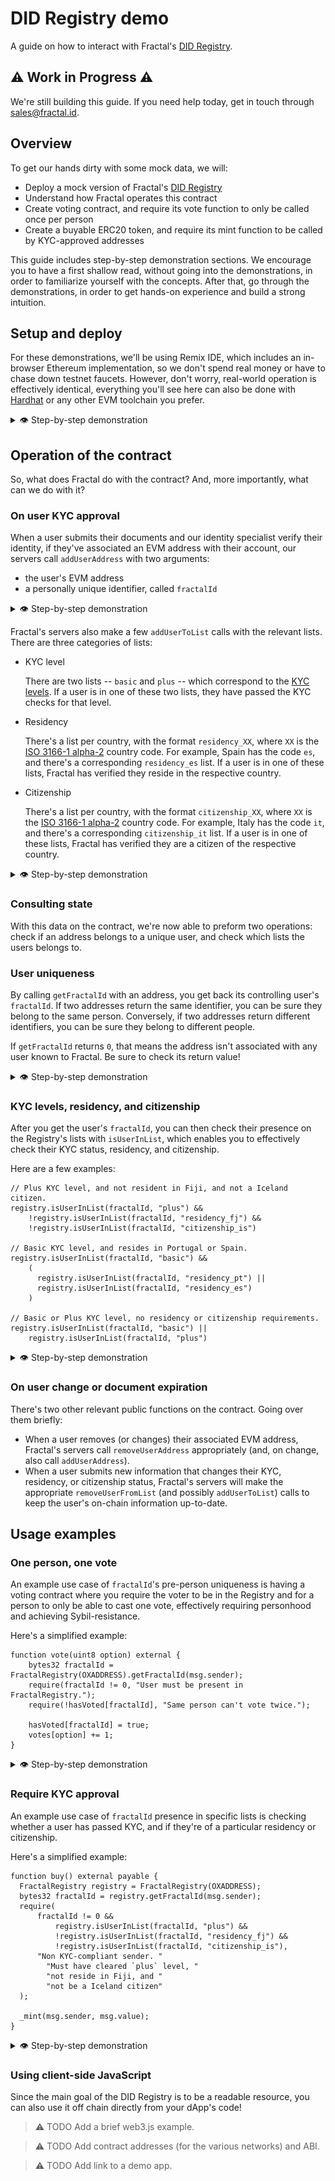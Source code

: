 # DID Registry demo

A guide on how to interact with Fractal's [DID Registry](https://github.com/trustfractal/web3-identity#option-2-did-registry-lookup).

## ⚠️ Work in Progress ⚠️

We're still building this guide. If you need help today, get in touch through <sales@fractal.id>.

## Overview

To get our hands dirty with some mock data, we will:

- Deploy a mock version of Fractal's [DID Registry](https://github.com/trustfractal/web3-identity/blob/main/FractalRegistry.sol)
- Understand how Fractal operates this contract
- Create voting contract, and require its vote function to only be called once per person
- Create a buyable ERC20 token, and require its mint function to be called by KYC-approved addresses

This guide includes step-by-step demonstration sections. We encourage you to have a first shallow read, without going into the demonstrations, in order to familiarize yourself with the concepts. After that, go through the demonstrations, in order to get hands-on experience and build a strong intuition.

## Setup and deploy

For these demonstrations, we'll be using Remix IDE, which includes an in-browser Ethereum implementation, so we don't spend real money or have to chase down testnet faucets. However, don't worry, real-world operation is effectively identical, everything you'll see here can also be done with [Hardhat](https://hardhat.org/) or any other EVM toolchain you prefer.

<details>
  <summary>👁 Step-by-step demonstration</summary>

In order to make this guide accessible to non-blockchain developers, we've included step-by-step screenshots. If you're a blockchain developer and you're familiar with Remix IDE, feel free to skip these.

Let's get started! First off, let's start by deploying our own copy of a FractalRegistry.

- Go to [Remix IDE](https://remix.ethereum.org/) and clone this git repo as a workspace.

  <details>
    <summary>📸 Step-by-step screenshots</summary>

  - On your browser, go to `https://remix.ethereum.org/`. Accept or decline their analytics collection.

    <img src="media/01-01.png" />

  - Click through the welcome wizard.

    <img src="media/01-02.png" />

  - The Remix IDE should now be ready to be used. You should look like this:

    <img src="media/01-03.png" />

  - Click on "Clone Git Repository"

    <img src="media/01-04.png" />

  - Input `https://github.com/trustfractal/did_registry_demo` and click "Ok"

    <img src="media/01-05.png" />

  - Remix will take a few seconds to do the clone. After it's done, you should see new files on the left bar:

    <img src="media/01-06.png" />

  </details>

- Compile and deploy the `contracts/1_FractalRegistry.sol` contract. Use your own address as `root`.

  <details>
    <summary>📸 Step-by-step screenshots</summary>

  - On the file browser on the left, click "contracts", and then "1_FractalRegistry.sol".

    <img src="media/01-07.png" />

  - With that file open, click on the "Solidity compiler" tab

    <img src="media/01-08.png" />

  - Click on the "Compile 01_FractalRegistry.sol" button

    <img src="media/01-09.png" />

  - Everything should go well, and you should see a green checkmark on the tab

    <img src="media/01-10.png" />

  - Next, click on the "Deploy & run transactions" tab

    <img src="media/01-11.png" />

  - We're now going to deploy the contract we've just compiled. In order to do that, this specific contract needs to know who will be able to change its state. That's going to be the account we're currently using. Click on the "Copy account to clipboard" button.

    <img src="media/01-13.png" />

  - Paste it on the box to the right of the "Deploy" button, and press that button.

    <img src="media/01-14.png" />

  - The contract is now deployed. You should be able to see three consequences:

    1. You should see a success message on the console on the bottom.
    2. Your account's balance went down a little bit. This is because it was spent as gas as part of the deployment.
    3. You should now have a contract entry on the bottom left.

      <img src="media/01-15.png" />

  We now have a working FractalRegistry deployment to play around with! 🎉

  </details>

</details>

## Operation of the contract

So, what does Fractal do with the contract? And, more importantly, what can we do with it?

### On user KYC approval

When a user submits their documents and our identity specialist verify their identity, if they've associated an EVM address with their account, our servers call `addUserAddress` with two arguments:

- the user's EVM address
- a personally unique identifier, called `fractalId`

<details>
  <summary>👁 Step-by-step demonstration</summary>

Let's use ourselves as an example. Let's pretend Fractal assigned us the `fractalId` of `0x0123456789ABCDEF0123456789ABCDEF0123456789ABCDEF0123456789ABCDEF`.

- Make a `addUserAddress` call with:

  - `addr`: our own address
  - `fractalId`: `0x0123456789ABCDEF0123456789ABCDEF0123456789ABCDEF0123456789ABCDEF`

  <details>
    <summary>📸 Step-by-step screenshots</summary>

  TODO-screenshots

  </details>

</details>

Fractal's servers also make a few `addUserToList` calls with the relevant lists. There are three categories of lists:

- KYC level

  There are two lists -- `basic` and `plus` -- which correspond to the [KYC levels](https://docs.developer.fractal.id/kyc-levels). If a user is in one of these two lists, they have passed the KYC checks for that level.

- Residency

  There's a list per country, with the format `residency_XX`, where `XX` is the [ISO 3166-1 alpha-2](https://en.wikipedia.org/wiki/ISO_3166-1_alpha-2) country code. For example, Spain has the code `es`, and there's a corresponding `residency_es` list. If a user is in one of these lists, Fractal has verified they reside in the respective country.

- Citizenship

  There's a list per country, with the format `citizenship_XX`, where `XX` is the [ISO 3166-1 alpha-2](https://en.wikipedia.org/wiki/ISO_3166-1_alpha-2) country code. For example, Italy has the code `it`, and there's a corresponding `citizenship_it` list. If a user is in one of these lists, Fractal has verified they are a citizen of the respective country.

<details>
  <summary>👁 Step-by-step demonstration</summary>

Let's pretend we're a Swedish citizen (`se`) living in the Åland Islands (`ax`) that has passed the Plus KYC level (`plus`).

- Make a `addUserToList` call with:

  - `userId`: `0x0123456789ABCDEF0123456789ABCDEF0123456789ABCDEF0123456789ABCDEF`
  - `listId`: `citizenship_se`

  <details>
    <summary>📸 Step-by-step screenshots</summary>

  TODO-screenshots

  </details>

- Make a `addUserToList` call with:

  - `userId`: `0x0123456789ABCDEF0123456789ABCDEF0123456789ABCDEF0123456789ABCDEF`
  - `listId`: `residency_ax`

  <details>
    <summary>📸 Step-by-step screenshots</summary>

  TODO-screenshots

  </details>

- Make a `addUserToList` call with:

  - `userId`: `0x0123456789ABCDEF0123456789ABCDEF0123456789ABCDEF0123456789ABCDEF`
  - `listId`: `plus`

  <details>
    <summary>📸 Step-by-step screenshots</summary>

  TODO-screenshots

  </details>

</details>

### Consulting state

With this data on the contract, we're now able to preform two operations: check if an address belongs to a unique user, and check which lists the users belongs to.

### User uniqueness

By calling `getFractalId` with an address, you get back its controlling user's `fractalId`. If two addresses return the same identifier, you can be sure they belong to the same person. Conversely, if two addresses return different identifiers, you can be sure they belong to different people.

If `getFractalId` returns `0`, that means the address isn't associated with any user known to Fractal. Be sure to check its return value!

<details>
  <summary>👁 Step-by-step demonstration</summary>

Let's see how to contract responds to querying for own address, and an arbitrary address that's not in the contract.

- Make a `getFractalId` call with:
  - `addr`: your own address
- Verify that you get our `fractalId` back.

  `0x0123456789ABCDEF0123456789ABCDEF0123456789ABCDEF0123456789ABCDEF`

  <details>
    <summary>📸 Step-by-step screenshots</summary>

  TODO-screenshots

  </details>

- Make a `getFractalId` call with:
  - `addr`: something arbitrary valid address. Here's an example: `0x05a56E2D52c817161883f50c441c3228CFe54d9f`
- Verify that you get back the "zero address":

  `0x0000000000000000000000000000000000000000000000000000000000000000`

  <details>
    <summary>📸 Step-by-step screenshots</summary>

  TODO-screenshots

  </details>

</details>

### KYC levels, residency, and citizenship

After you get the user's `fractalId`, you can then check their presence on the Registry's lists with `isUserInList`, which enables you to effectively check their KYC status, residency, and citizenship.

Here are a few examples:

```solidity
// Plus KYC level, and not resident in Fiji, and not a Iceland citizen.
registry.isUserInList(fractalId, "plus") &&
    !registry.isUserInList(fractalId, "residency_fj") &&
    !registry.isUserInList(fractalId, "citizenship_is")

// Basic KYC level, and resides in Portugal or Spain.
registry.isUserInList(fractalId, "basic") &&
    (
      registry.isUserInList(fractalId, "residency_pt") ||
      registry.isUserInList(fractalId, "residency_es")
    )

// Basic or Plus KYC level, no residency or citizenship requirements.
registry.isUserInList(fractalId, "basic") ||
    registry.isUserInList(fractalId, "plus")
```

<details>
  <summary>👁 Step-by-step demonstration</summary>

Let's see how to contract responds to querying for own lists, and an some other arbitrary ones.

- Make a `isUserInList` call with:
  - `userId`: `0x0123456789ABCDEF0123456789ABCDEF0123456789ABCDEF0123456789ABCDEF`
  - `listId`: `citizenship_se`
- Verify that you get back `true`.

  <details>
    <summary>📸 Step-by-step screenshots</summary>

  TODO-screenshots

  </details>

- Make a `isUserInList` call with:
  - `userId`: `0x0123456789ABCDEF0123456789ABCDEF0123456789ABCDEF0123456789ABCDEF`
  - `listId`: `residency_ax`
- Verify that you get back `true`.

  <details>
    <summary>📸 Step-by-step screenshots</summary>

  TODO-screenshots

  </details>

- Make a `isUserInList` call with:
  - `userId`: `0x0123456789ABCDEF0123456789ABCDEF0123456789ABCDEF0123456789ABCDEF`
  - `listId`: `citizenship_dk`
- Verify that you get back `false`.

  <details>
    <summary>📸 Step-by-step screenshots</summary>

  TODO-screenshots

  </details>

- Make a `isUserInList` call with:
  - `userId`: `0x0123456789ABCDEF0123456789ABCDEF0123456789ABCDEF0123456789ABCDEF`
  - `listId`: `residency_fi`
- Verify that you get back `false`.

  <details>
    <summary>📸 Step-by-step screenshots</summary>

  TODO-screenshots

  </details>

</details>

### On user change or document expiration

There's two other relevant public functions on the contract. Going over them briefly:

- When a user removes (or changes) their associated EVM address, Fractal's servers call `removeUserAddress` appropriately (and, on change, also call `addUserAddress`).
- When a user submits new information that changes their KYC, residency, or citizenship status, Fractal's servers will make the appropriate `removeUserFromList` (and possibly `addUserToList`) calls to keep the user's on-chain information up-to-date.

## Usage examples

### One person, one vote

An example use case of `fractalId`'s pre-person uniqueness is having a voting contract where you require the voter to be in the Registry and for a person to only be able to cast one vote, effectively requiring personhood and achieving Sybil-resistance.

Here's a simplified example:

```solidity
function vote(uint8 option) external {
    bytes32 fractalId = FractalRegistry(OXADDRESS).getFractalId(msg.sender);
    require(fractalId != 0, "User must be present in FractalRegistry.");
    require(!hasVoted[fractalId], "Same person can't vote twice.");

    hasVoted[fractalId] = true;
    votes[option] += 1;
}
```

<details>
  <summary>👁 Step-by-step demonstration</summary>

The Voting contract, which can be found at `contracts/2_Voting.sol`, only has 3 relevant operations:

- Being deployed. Its constructor requires two arguments: the number of options we're voting for (i.e., how different choices are in our ballot) and the address for the FractalRegistry contract.
- Vote. It takes a single argument, the option you're voting for.
- Tallying the results. This returns the current vote count for each option.

Let's try it out and see how it behaves!

- Compile and deploy the `contracts/2_Voting.sol` contract. For constructor arguments, use:

  - `options`: `4`. Nothing special about this choice.
  - `fractalRegistryAddress`: the address of the FractalRegistry we've been using.

  <details>
    <summary>📸 Step-by-step screenshots</summary>

  TODO-screenshots

  </details>

- Let's call `currentTally`. It should show that all four options have zero votes.

  <details>
    <summary>📸 Step-by-step screenshots</summary>

  TODO-screenshots

  </details>

- Let's call `vote` with option `1`. It should succeed.

  <details>
    <summary>📸 Step-by-step screenshots</summary>

  TODO-screenshots

  </details>

- Let's call `currentTally` again. It should show that option `1` has one vote, and that options `0`, `2`, and `3` have all zero votes.

  <details>
    <summary>📸 Step-by-step screenshots</summary>

  TODO-screenshots

  </details>

- Let's try calling `vote` again. This time, it should fail, with the reason "Already voted: the same person can't vote twice."

  <details>
    <summary>📸 Step-by-step screenshots</summary>

  TODO-screenshots

  </details>

- Let's try calling `vote` with a different address, one that's not registered in our FractalRegistry contract. It should fail, with the reason "Unregistered user: user must be present in FractalRegistry."

  <details>
    <summary>📸 Step-by-step screenshots</summary>

  TODO-screenshots

  </details>

- Let's call `currentTally` again. Even thugh we tried to execute a bunch of invalid votes, it should return the same results as before.

  <details>
    <summary>📸 Step-by-step screenshots</summary>

  TODO-screenshots

  </details>

</details>

### Require KYC approval

An example use case of `fractalId` presence in specific lists is checking whether a user has passed KYC, and if they're of a particular residency or citizenship.

Here's a simplified example:

```solidity
function buy() external payable {
  FractalRegistry registry = FractalRegistry(OXADDRESS);
  bytes32 fractalId = registry.getFractalId(msg.sender);
  require(
      fractalId != 0 &&
          registry.isUserInList(fractalId, "plus") &&
          !registry.isUserInList(fractalId, "residency_fj") &&
          !registry.isUserInList(fractalId, "citizenship_is"),
      "Non KYC-compliant sender. "
        "Must have cleared `plus` level, "
        "not reside in Fiji, and "
        "not be a Iceland citizen"
  );

  _mint(msg.sender, msg.value);
}
```

<details>
  <summary>👁 Step-by-step demonstration</summary>

TODO-steps
TODO-screenshots

TODO get this out into its own JS file to make it less tedious? 🫥

</details>

### Using client-side JavaScript

Since the main goal of the DID Registry is to be a readable resource, you can also use it off chain directly from your dApp's code!

> ⚠️ TODO Add a brief web3.js example.

> ⚠️ TODO Add contract addresses (for the various networks) and ABI.

> ⚠️ TODO Add link to a demo app.

